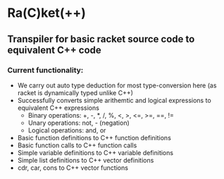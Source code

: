 # Ra(C)ket(++)

## Transpiler for basic racket source code to equivalent C++ code


### Current functionality:
- We carry out auto type deduction for most type-conversion here  (as racket is dynamically typed unlike C++)
- Successfully converts simple arithemtic and logical expressions to equivalent C++ expressions
  - Binary operations: +, -, *, /, %, <, >, <=, >=, ==, !=
  - Unary operations: not, - (negation)
  - Logical operations: and, or 
- Basic function definitions to C++ function definitions
- Basic function calls to C++ function calls
- Simple variable definitions to C++ variable definitions
- Simple list definitions to C++ vector definitions
- cdr, car, cons to C++ vector functions
